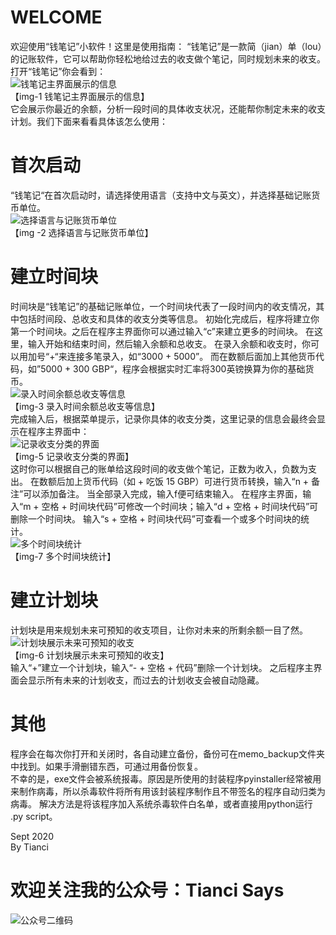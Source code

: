 # WELCOME
欢迎使用“钱笔记”小软件！这里是使用指南：
“钱笔记”是一款简（jian）单（lou）的记账软件，它可以帮助你轻松地给过去的收支做个笔记，同时规划未来的收支。打开“钱笔记”你会看到：  
![钱笔记主界面展示的信息](https://scontent.flhr4-1.fna.fbcdn.net/v/t1.0-9/120201730_981681605632413_4419689436265402525_n.jpg?_nc_cat=106&_nc_sid=730e14&_nc_ohc=CLZF-kV6AQoAX_ACEk5&_nc_ht=scontent.flhr4-1.fna&oh=bbfcc36fee11b4e43b4772f176591643&oe=5F958190)  
【img-1 钱笔记主界面展示的信息】  
它会展示你最近的余额，分析一段时间的具体收支状况，还能帮你制定未来的收支计划。我们下面来看看具体该怎么使用：

# 首次启动
“钱笔记“在首次启动时，请选择使用语言（支持中文与英文），并选择基础记账货币单位。  
![选择语言与记账货币单位](https://scontent.flhr4-1.fna.fbcdn.net/v/t1.0-9/120222039_981681595632414_4167018673430069392_n.jpg?_nc_cat=106&_nc_sid=730e14&_nc_ohc=vbbd2bl_0IwAX8uXbi2&_nc_ht=scontent.flhr4-1.fna&oh=b338fbcb6086608dca3c6e28b71b05fa&oe=5F92F75E)  
【img -2 选择语言与记账货币单位】

# 建立时间块
时间块是“钱笔记”的基础记账单位，一个时间块代表了一段时间内的收支情况，其中包括时间段、总收支和具体的收支分类等信息。
初始化完成后，程序将建立你第一个时间块。之后在程序主界面你可以通过输入“c”来建立更多的时间块。
在这里，输入开始和结束时间，然后输入余额和总收支。
在录入余额和收支时，你可以用加号“+“来连接多笔录入，如“3000 + 5000”。
而在数额后面加上其他货币代码，如”5000 + 300 GBP“，程序会根据实时汇率将300英镑换算为你的基础货币。  
![录入时间余额总收支等信息](https://scontent.flhr4-2.fna.fbcdn.net/v/t1.0-9/120130746_981681598965747_3686618327456559972_n.jpg?_nc_cat=111&_nc_sid=730e14&_nc_ohc=fIGX2eZNLr8AX-IUvEH&_nc_ht=scontent.flhr4-2.fna&oh=c0a71c54fe62ac9c43aa75c23dbfaff1&oe=5F9460FB)  
【img-3 录入时间余额总收支等信息】  
完成输入后，根据菜单提示，记录你具体的收支分类，这里记录的信息会最终会显示在程序主界面中：  
![记录收支分类的界面](https://scontent.flhr4-2.fna.fbcdn.net/v/t1.0-9/120231944_981681648965742_6185699462404596599_n.jpg?_nc_cat=109&_nc_sid=730e14&_nc_ohc=JKW61zzXr9UAX_9tFgM&_nc_ht=scontent.flhr4-2.fna&oh=81018e40b5ffe318381d2fbdc9515796&oe=5F948152)  
【img-5 记录收支分类的界面】  
这时你可以根据自己的账单给这段时间的收支做个笔记，正数为收入，负数为支出。
在数额后加上货币代码（如 + 吃饭 15 GBP）可进行货币转换，输入“n + 备注”可以添加备注。
当全部录入完成，输入f便可结束输入。
在程序主界面，输入“m + 空格 + 时间块代码”可修改一个时间块；输入“d + 空格 + 时间块代码”可删除一个时间块。
输入“s + 空格 + 时间块代码”可查看一个或多个时间块的统计。  
![多个时间块统计](https://scontent.flhr4-2.fna.fbcdn.net/v/t1.0-9/120233915_981681705632403_2742498295101731314_n.jpg?_nc_cat=103&_nc_sid=730e14&_nc_ohc=d_7SgbonF6UAX-z7Puw&_nc_ht=scontent.flhr4-2.fna&oh=4e0e5b391c66e829871cb0f86a337d9d&oe=5F92C77F)  
【img-7 多个时间块统计】

# 建立计划块
计划块是用来规划未来可预知的收支项目，让你对未来的所剩余额一目了然。  
![计划块展示未来可预知的收支](https://scontent.flhr4-1.fna.fbcdn.net/v/t1.0-9/120246488_981681695632404_1435386818964876334_n.jpg?_nc_cat=104&_nc_sid=730e14&_nc_ohc=KTQ1FCKFiG0AX8vcZ6v&_nc_ht=scontent.flhr4-1.fna&oh=82b2f82ad1ec8fc7ae7241cf2790b432&oe=5F930876)  
【img-6 计划块展示未来可预知的收支】  
输入“+”建立一个计划块，输入“- + 空格 + 代码”删除一个计划块。
之后程序主界面会显示所有未来的计划收支，而过去的计划收支会被自动隐藏。

# 其他
程序会在每次你打开和关闭时，各自动建立备份，备份可在memo_backup文件夹中找到。如果手滑删错东西，可通过用备份恢复。  
不幸的是，exe文件会被系统报毒。原因是所使用的封装程序pyinstaller经常被用来制作病毒，所以杀毒软件将所有用该封装程序制作且不带签名的程序自动归类为病毒。
解决方法是将该程序加入系统杀毒软件白名单，或者直接用python运行 .py script。

Sept 2020  
By Tianci

# 欢迎关注我的公众号：Tianci Says  
![公众号二维码](https://scontent.flhr4-2.fna.fbcdn.net/v/t1.0-9/120201725_981686538965253_4553260194552814877_o.jpg?_nc_cat=103&_nc_sid=730e14&_nc_ohc=2jfsTPkiI9sAX9ovl1H&_nc_ht=scontent.flhr4-2.fna&oh=147c097df57f78de9c98da09c64c83bd&oe=5F94422C)
 



